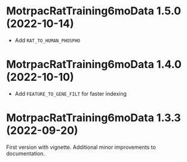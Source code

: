 # MotrpacRatTraining6moData 1.5.0 (2022-10-14)

* Add `RAT_TO_HUMAN_PHOSPHO` 

# MotrpacRatTraining6moData 1.4.0 (2022-10-10)

* Add `FEATURE_TO_GENE_FILT` for faster indexing 

# MotrpacRatTraining6moData 1.3.3 (2022-09-20)

First version with vignette. Additional minor improvements to documentation. 
